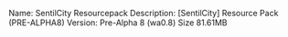 Name: SentilCity Resourcepack
Description: [SentilCity] Resource Pack (PRE-ALPHA8) 
Version: Pre-Alpha 8 (wa0.8)
Size  81.61MB
